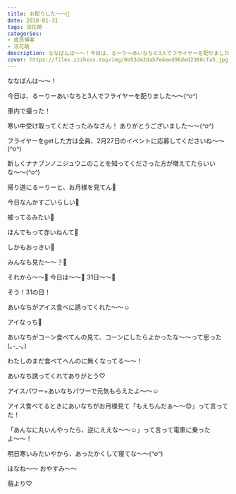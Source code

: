 ```yaml
---
title: お配りした〜〜🍦
date: 2018-01-31
tags: 涼花萌
categories: 
- 成员博客
- 涼花萌
description: ななばんは〜〜！今日は、るーりーあいなちと3人でフライヤーを配りました〜〜(*^o^*)車内で撮った！寒い中受け取ってくださったみなさん！ありがとうございました〜〜(*^o^*...
cover: https://files.zzzhxxx.top/img/8e53d42dab7e4eed96ded2366cfa5.jpg 
---
```






ななばんは〜〜！






今日は、るーりーあいなちと3人でフライヤーを配りました〜〜(*^o^*)






車内で撮った！








寒い中受け取ってくださったみなさん！
ありがとうございました〜〜(*^o^*)







フライヤーをgetした方は全員、2月27日のイベントに応募してくださいね〜〜(*^o^*)










新しくナナブンノニジュウニのことを知ってくださった方が増えてたらいいな〜〜(*^o^*)









帰り道にるーりーと、お月様を見てん🌝




今日なんかすごいらしい🌝




被ってるみたい🌝



ほんでもって赤いねんて🌝



しかもおっきい🌝





みんなも見た〜〜？🌝









それから〜〜🍦
今日は〜〜🍨
31日〜〜🍦






そう！31の日！




あいなちがアイス食べに誘ってくれた〜〜☺️






アイなっち🍨







あいなちがコーン食べてんの見て、コーンにしたらよかったな〜〜って思った(｡-_-｡)



わたしのまだ食べてへんのに無くなってる〜〜！







あいなち誘ってくれてありがとう♡




アイスパワー+あいなちパワーで元気もらえたよ〜〜☺️





アイス食べてるときにあいなちがお月様見て「もえちんだぁ〜〜😊」って言ってた！




「あんなに丸いんやったら、逆にええな〜〜☺️」って言って電車に乗ったよ〜〜！









明日寒いみたいやから、あったかくして寝てな〜〜(*^o^*)






ほなね〜〜
おやすみ〜〜





萌より♡


